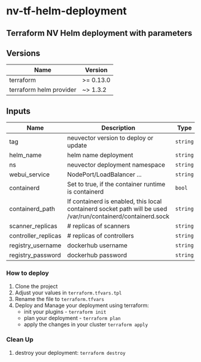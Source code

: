 # nv-tf-helm-deployment
## Terraform NV Helm deployment with parameters

## Versions

| Name | Version |
|------|---------|
| terraform | >= 0.13.0|
| terraform helm provider| ~> 1.3.2 |

## Inputs

| Name | Description | Type | Default | Required |
|------|-------------|------|---------|:--------:|
| tag | neuvector version to deploy or update | `string` | `{}` | yes |
| helm_name | helm name deployment | `string` | `{}` | no |
| ns | neuvector deployment namespace | `string` | `{}` | no |
| webui_service | NodePort/LoadBalancer ... | `string` | `[]` | yes |
| containerd | Set to true, if the container runtime is containerd | `bool` | `[]` | no |
| containerd_path | If containerd is enabled, this local containerd socket path will be used /var/run/containerd/containerd.sock	 | `string` | `[]` | no |
| scanner_replicas | # replicas of scanners | `string` | `[]` | yes |
| controller_replicas | # replicas of controllers | `string` | `[]` | yes |
| registry_username | dockerhub username | `string` | `[]` | yes |
| registry_password  | dockerhub password | `string` | `[]` | yes |


### How to deploy

1. Clone the project
2. Adjust your values in   ```terraform.tfvars.tpl```
3. Rename the file to `terraform.tfvars`
4. Deploy and Manage your deployment using terraform:
    - init your plugins  - ```terraform init```
    - plan your deployment - ```terraform plan```
    - apply the changes in your cluster ```terraform apply```

### Clean Up
1. destroy your deployment: ```terraform destroy```
